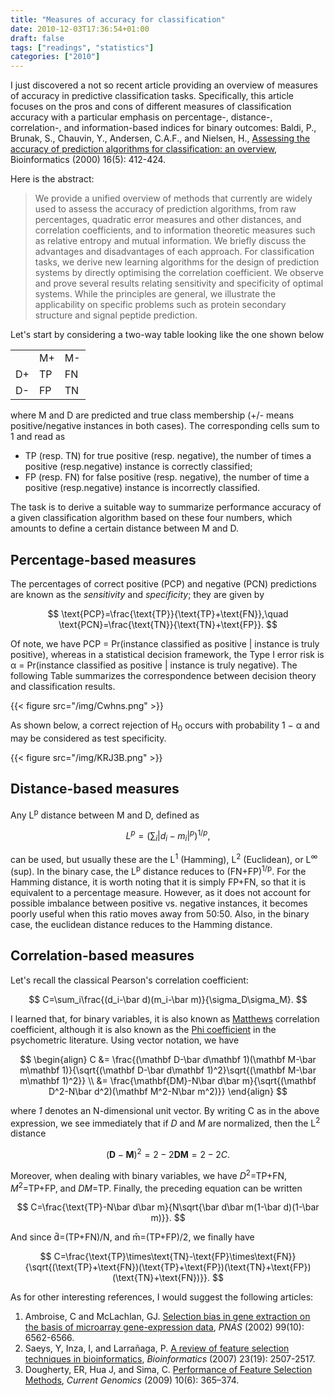 ```yaml
---
title: "Measures of accuracy for classification"
date: 2010-12-03T17:36:54+01:00
draft: false
tags: ["readings", "statistics"]
categories: ["2010"]
---
```


I just discovered a not so recent article providing an overview of measures of accuracy in predictive classification tasks. Specifically, this article focuses on the pros and cons of different measures of classification accuracy with a particular emphasis on percentage-, distance-, correlation-, and information-based indices for binary outcomes:
Baldi, P., Brunak, S., Chauvin, Y., Andersen, C.A.F., and Nielsen, H., [Assessing the accuracy of prediction algorithms for classification: an overview](http://bioinformatics.oxfordjournals.org/content/16/5/412.abstract), Bioinformatics (2000) 16(5): 412-424.

Here is the abstract:

> We provide a unified overview of methods that currently are widely used to assess the accuracy of prediction algorithms, from raw percentages, quadratic error measures and other distances, and correlation coefficients, and to information theoretic measures such as relative entropy and mutual information. We briefly discuss the advantages and disadvantages of each approach. For classification tasks, we derive new learning algorithms for the design of prediction systems by directly optimising the correlation coefficient. We observe and prove several results relating sensitivity and specificity of optimal systems. While the principles are general, we illustrate the applicability on specific problems such as protein secondary structure and signal peptide prediction.

Let's start by considering a two-way table looking like the one shown below

<table border="0">
<tr>
<td></td><td>M+</td><td>M-</td>
</tr>
<tr>
<td>D+</td><td>TP</td><td>FN</td>
</tr>
<tr>
<td>D-</td><td>FP</td><td>TN</td>
</tr>
</table>

where M and D are predicted and true class membership (+/- means positive/negative instances in both cases). The corresponding cells sum to 1 and read as

- TP (resp. TN) for true positive (resp. negative), the number of times a positive (resp.negative) instance is correctly classified;
- FP (resp. FN) for false positive (resp. negative), the number of time a positive (resp.negative) instance is incorrectly classified.

The task is to derive a suitable way to summarize performance accuracy of a given classification algorithm based on these four numbers, which amounts to define a certain distance between M and D.

## Percentage-based measures

The percentages of correct positive (PCP) and negative (PCN) predictions are known as the _sensitivity_ and _specificity_; they are given by 

$$ \text{PCP}=\frac{\text{TP}}{\text{TP}+\text{FN}},\quad \text{PCN}=\frac{\text{TN}}{\text{TN}+\text{FP}}. $$

Of note, we have PCP = Pr(instance classified as positive | instance is truly positive), whereas in a statistical decision framework, the Type I error risk is α = Pr(instance classified as positive | instance is truly negative). The following Table summarizes the correspondence between decision theory and classification results.

{{< figure src="/img/Cwhns.png" >}}

As shown below, a correct rejection of H<sub>0</sub> occurs with probability 1 − α and may be considered as test specificity.

{{< figure src="/img/KRJ3B.png" >}}

## Distance-based measures

Any L<sup>p</sup> distance between M and D, defined as

$$ L^p=\left(\sum_i |d_i-m_i|^p \right)^{1/p}, $$

can be used, but usually these are the L<sup>1</sup> (Hamming), L<sup>2</sup> (Euclidean), or L<sup>∞</sup> (sup). In the binary case, the L<sup>p</sup> distance reduces to (FN+FP)<sup>1/p</sup>. For the Hamming distance, it is worth noting that it is simply FP+FN, so that it is equivalent to a percentage measure. However, as it does not account for possible imbalance between positive vs. negative instances, it becomes poorly useful when this ratio moves away from 50:50. Also, in the binary case, the euclidean distance reduces to the Hamming distance.

## Correlation-based measures

Let's recall the classical Pearson's correlation coefficient:

$$ C=\sum_i\frac{(d_i-\bar d)(m_i-\bar m)}{\sigma_D\sigma_M}. $$

I learned that, for binary variables, it is also known as [Matthews](http://en.wikipedia.org/wiki/Matthews_correlation_coefficient) correlation coefficient, although it is also known as the [Phi coefficient](http://en.wikipedia.org/wiki/Phi_coefficient) in the psychometric literature. Using vector notation, we have

$$
\begin{align}
C &= \frac{(\mathbf D-\bar d\mathbf 1)(\mathbf M-\bar m\mathbf 1)}{\sqrt{(\mathbf D-\bar d\mathbf 1)^2}\sqrt{(\mathbf M-\bar m\mathbf 1)^2}} \\
 &= \frac{\mathbf{DM}-N\bar d\bar m}{\sqrt{(\mathbf D^2-N\bar d^2)(\mathbf M^2-N\bar m^2)}}
\end{align}
$$

where *1* denotes an N-dimensional unit vector. By writing C as in the above expression, we see immediately that if *D* and *M* are normalized, then the L<sup>2</sup> distance 

$$ (\mathbf D - \mathbf M)^2=2-2\mathbf{DM}=2-2C. $$

Moreover, when dealing with binary variables, we have *D*<sup>2</sup>=TP+FN, *M*<sup>2</sup>=TP+FP, and *DM*=TP. Finally, the preceding equation can be written

$$ C=\frac{\text{TP}-N\bar d\bar m}{N\sqrt{\bar d\bar m(1-\bar d)(1-\bar m)}}. $$

And since d&#772;=(TP+FN)/N, and m&#772;=(TP+FP)/2, we finally have

$$ C=\frac{\text{TP}\times\text{TN}-\text{FP}\times\text{FN}}{\sqrt{(\text{TP}+\text{FN})(\text{TP}+\text{FP})(\text{TN}+\text{FP})(\text{TN}+\text{FN})}}. $$

As for other interesting references, I would suggest the following articles:

1. Ambroise, C and McLachlan, GJ. [Selection bias in gene extraction on the basis of microarray gene-expression data](http://www.pnas.org/content/99/10/6562.abstract), *PNAS* (2002) 99(10): 6562-6566.
2. Saeys, Y, Inza, I, and Larrañaga, P. [A review of feature selection techniques in bioinformatics](http://bioinformatics.oxfordjournals.org/content/23/19/2507.abstract), *Bioinformatics* (2007) 23(19): 2507-2517.
3. Dougherty, ER, Hua J, and Sima, C. [Performance of Feature Selection Methods](http://www.ncbi.nlm.nih.gov/pmc/articles/PMC2766788/), *Current Genomics* (2009) 10(6): 365–374.
